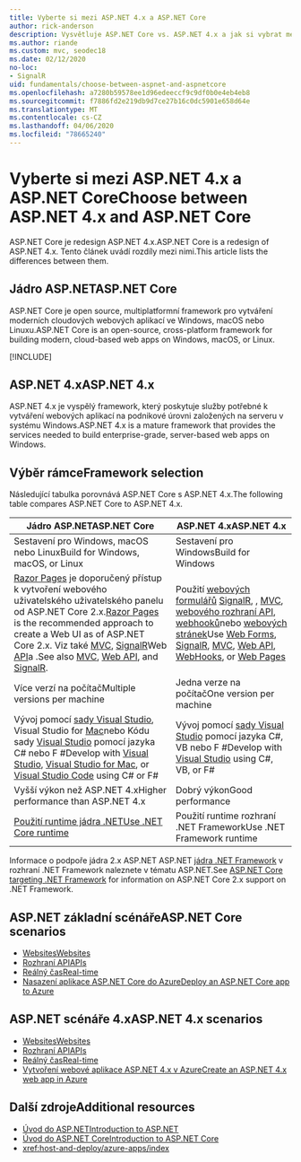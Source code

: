 ```yaml
---
title: Vyberte si mezi ASP.NET 4.x a ASP.NET Core
author: rick-anderson
description: Vysvětluje ASP.NET Core vs. ASP.NET 4.x a jak si vybrat mezi nimi.
ms.author: riande
ms.custom: mvc, seodec18
ms.date: 02/12/2020
no-loc:
- SignalR
uid: fundamentals/choose-between-aspnet-and-aspnetcore
ms.openlocfilehash: a7280b59578ee1d96edeeccf9c9df0b0e4eb4eb8
ms.sourcegitcommit: f7886fd2e219db9d7ce27b16c0dc5901e658d64e
ms.translationtype: MT
ms.contentlocale: cs-CZ
ms.lasthandoff: 04/06/2020
ms.locfileid: "78665240"
---
```

# <a name="choose-between-aspnet-4x-and-aspnet-core"></a><span data-ttu-id="29f56-103">Vyberte si mezi ASP.NET 4.x a ASP.NET Core</span><span class="sxs-lookup"><span data-stu-id="29f56-103">Choose between ASP.NET 4.x and ASP.NET Core</span></span>

<span data-ttu-id="29f56-104">ASP.NET Core je redesign ASP.NET 4.x.</span><span class="sxs-lookup"><span data-stu-id="29f56-104">ASP.NET Core is a redesign of ASP.NET 4.x.</span></span> <span data-ttu-id="29f56-105">Tento článek uvádí rozdíly mezi nimi.</span><span class="sxs-lookup"><span data-stu-id="29f56-105">This article lists the differences between them.</span></span>

## <a name="aspnet-core"></a><span data-ttu-id="29f56-106">Jádro ASP.NET</span><span class="sxs-lookup"><span data-stu-id="29f56-106">ASP.NET Core</span></span>

<span data-ttu-id="29f56-107">ASP.NET Core je open source, multiplatformní framework pro vytváření moderních cloudových webových aplikací ve Windows, macOS nebo Linuxu.</span><span class="sxs-lookup"><span data-stu-id="29f56-107">ASP.NET Core is an open-source, cross-platform framework for building modern, cloud-based web apps on Windows, macOS, or Linux.</span></span>

[!INCLUDE[](~/includes/benefits.md)]

## <a name="aspnet-4x"></a><span data-ttu-id="29f56-108">ASP.NET 4.x</span><span class="sxs-lookup"><span data-stu-id="29f56-108">ASP.NET 4.x</span></span>

<span data-ttu-id="29f56-109">ASP.NET 4.x je vyspělý framework, který poskytuje služby potřebné k vytváření webových aplikací na podnikové úrovni založených na serveru v systému Windows.</span><span class="sxs-lookup"><span data-stu-id="29f56-109">ASP.NET 4.x is a mature framework that provides the services needed to build enterprise-grade, server-based web apps on Windows.</span></span>

## <a name="framework-selection"></a><span data-ttu-id="29f56-110">Výběr rámce</span><span class="sxs-lookup"><span data-stu-id="29f56-110">Framework selection</span></span>

<span data-ttu-id="29f56-111">Následující tabulka porovnává ASP.NET Core s ASP.NET 4.x.</span><span class="sxs-lookup"><span data-stu-id="29f56-111">The following table compares ASP.NET Core to ASP.NET 4.x.</span></span>

| <span data-ttu-id="29f56-112">Jádro ASP.NET</span><span class="sxs-lookup"><span data-stu-id="29f56-112">ASP.NET Core</span></span> | <span data-ttu-id="29f56-113">ASP.NET 4.x</span><span class="sxs-lookup"><span data-stu-id="29f56-113">ASP.NET 4.x</span></span> |
|---|---|
|<span data-ttu-id="29f56-114">Sestavení pro Windows, macOS nebo Linux</span><span class="sxs-lookup"><span data-stu-id="29f56-114">Build for Windows, macOS, or Linux</span></span>|<span data-ttu-id="29f56-115">Sestavení pro Windows</span><span class="sxs-lookup"><span data-stu-id="29f56-115">Build for Windows</span></span>|
|<span data-ttu-id="29f56-116">[Razor Pages](xref:razor-pages/index) je doporučený přístup k vytvoření webového uživatelského uživatelského panelu od ASP.NET Core 2.x.</span><span class="sxs-lookup"><span data-stu-id="29f56-116">[Razor Pages](xref:razor-pages/index) is the recommended approach to create a Web UI as of ASP.NET Core 2.x.</span></span> <span data-ttu-id="29f56-117">Viz také [MVC](xref:mvc/overview), [SignalR](xref:signalr/introduction)Web [API](xref:tutorials/first-web-api)a .</span><span class="sxs-lookup"><span data-stu-id="29f56-117">See also [MVC](xref:mvc/overview), [Web API](xref:tutorials/first-web-api), and [SignalR](xref:signalr/introduction).</span></span>|<span data-ttu-id="29f56-118">Použití [webových formulářů](/aspnet/web-forms) [SignalR](/aspnet/signalr), , [MVC](/aspnet/mvc), [webového rozhraní API](/aspnet/web-api/), [webhooků](/aspnet/webhooks/)nebo [webových stránek](/aspnet/web-pages)</span><span class="sxs-lookup"><span data-stu-id="29f56-118">Use [Web Forms](/aspnet/web-forms), [SignalR](/aspnet/signalr), [MVC](/aspnet/mvc), [Web API](/aspnet/web-api/), [WebHooks](/aspnet/webhooks/), or [Web Pages](/aspnet/web-pages)</span></span>|
|<span data-ttu-id="29f56-119">Více verzí na počítač</span><span class="sxs-lookup"><span data-stu-id="29f56-119">Multiple versions per machine</span></span>|<span data-ttu-id="29f56-120">Jedna verze na počítač</span><span class="sxs-lookup"><span data-stu-id="29f56-120">One version per machine</span></span>|
|<span data-ttu-id="29f56-121">Vývoj pomocí [sady Visual Studio](https://visualstudio.microsoft.com/vs/), Visual Studio for [Mac](https://visualstudio.microsoft.com/vs/mac/)nebo Kódu sady [Visual Studio](https://code.visualstudio.com/) pomocí jazyka C# nebo F #</span><span class="sxs-lookup"><span data-stu-id="29f56-121">Develop with [Visual Studio](https://visualstudio.microsoft.com/vs/), [Visual Studio for Mac](https://visualstudio.microsoft.com/vs/mac/), or [Visual Studio Code](https://code.visualstudio.com/) using C# or F#</span></span>|<span data-ttu-id="29f56-122">Vývoj pomocí [sady Visual Studio](https://visualstudio.microsoft.com/vs/) pomocí jazyka C#, VB nebo F #</span><span class="sxs-lookup"><span data-stu-id="29f56-122">Develop with [Visual Studio](https://visualstudio.microsoft.com/vs/) using C#, VB, or F#</span></span>|
|<span data-ttu-id="29f56-123">Vyšší výkon než ASP.NET 4.x</span><span class="sxs-lookup"><span data-stu-id="29f56-123">Higher performance than ASP.NET 4.x</span></span>|<span data-ttu-id="29f56-124">Dobrý výkon</span><span class="sxs-lookup"><span data-stu-id="29f56-124">Good performance</span></span>|
|[<span data-ttu-id="29f56-125">Použití runtime jádra .NET</span><span class="sxs-lookup"><span data-stu-id="29f56-125">Use .NET Core runtime</span></span>](/dotnet/standard/choosing-core-framework-server)|<span data-ttu-id="29f56-126">Použití runtime rozhraní .NET Framework</span><span class="sxs-lookup"><span data-stu-id="29f56-126">Use .NET Framework runtime</span></span>|

<span data-ttu-id="29f56-127">Informace o podpoře jádra 2.x ASP.NET ASP.NET [jádra .NET Framework](xref:index#target-framework) v rozhraní .NET Framework naleznete v tématu ASP.NET.</span><span class="sxs-lookup"><span data-stu-id="29f56-127">See [ASP.NET Core targeting .NET Framework](xref:index#target-framework) for information on ASP.NET Core 2.x support on .NET Framework.</span></span>

## <a name="aspnet-core-scenarios"></a><span data-ttu-id="29f56-128">ASP.NET základní scénáře</span><span class="sxs-lookup"><span data-stu-id="29f56-128">ASP.NET Core scenarios</span></span>

* [<span data-ttu-id="29f56-129">Websites</span><span class="sxs-lookup"><span data-stu-id="29f56-129">Websites</span></span>](xref:tutorials/first-mvc-app/index)
* [<span data-ttu-id="29f56-130">Rozhraní API</span><span class="sxs-lookup"><span data-stu-id="29f56-130">APIs</span></span>](xref:tutorials/first-web-api)
* [<span data-ttu-id="29f56-131">Reálný čas</span><span class="sxs-lookup"><span data-stu-id="29f56-131">Real-time</span></span>](xref:signalr/introduction)
* [<span data-ttu-id="29f56-132">Nasazení aplikace ASP.NET Core do Azure</span><span class="sxs-lookup"><span data-stu-id="29f56-132">Deploy an ASP.NET Core app to Azure</span></span>](/azure/app-service/app-service-web-get-started-dotnet)

## <a name="aspnet-4x-scenarios"></a><span data-ttu-id="29f56-133">ASP.NET scénáře 4.x</span><span class="sxs-lookup"><span data-stu-id="29f56-133">ASP.NET 4.x scenarios</span></span>

* [<span data-ttu-id="29f56-134">Websites</span><span class="sxs-lookup"><span data-stu-id="29f56-134">Websites</span></span>](/aspnet/mvc)
* [<span data-ttu-id="29f56-135">Rozhraní API</span><span class="sxs-lookup"><span data-stu-id="29f56-135">APIs</span></span>](/aspnet/web-api)
* [<span data-ttu-id="29f56-136">Reálný čas</span><span class="sxs-lookup"><span data-stu-id="29f56-136">Real-time</span></span>](/aspnet/signalr)
* [<span data-ttu-id="29f56-137">Vytvoření webové aplikace ASP.NET 4.x v Azure</span><span class="sxs-lookup"><span data-stu-id="29f56-137">Create an ASP.NET 4.x web app in Azure</span></span>](/azure/app-service/app-service-web-get-started-dotnet-framework)

## <a name="additional-resources"></a><span data-ttu-id="29f56-138">Další zdroje</span><span class="sxs-lookup"><span data-stu-id="29f56-138">Additional resources</span></span>

* [<span data-ttu-id="29f56-139">Úvod do ASP.NET</span><span class="sxs-lookup"><span data-stu-id="29f56-139">Introduction to ASP.NET</span></span>](/aspnet/overview)
* [<span data-ttu-id="29f56-140">Úvod do ASP.NET Core</span><span class="sxs-lookup"><span data-stu-id="29f56-140">Introduction to ASP.NET Core</span></span>](xref:index)
* <xref:host-and-deploy/azure-apps/index>

